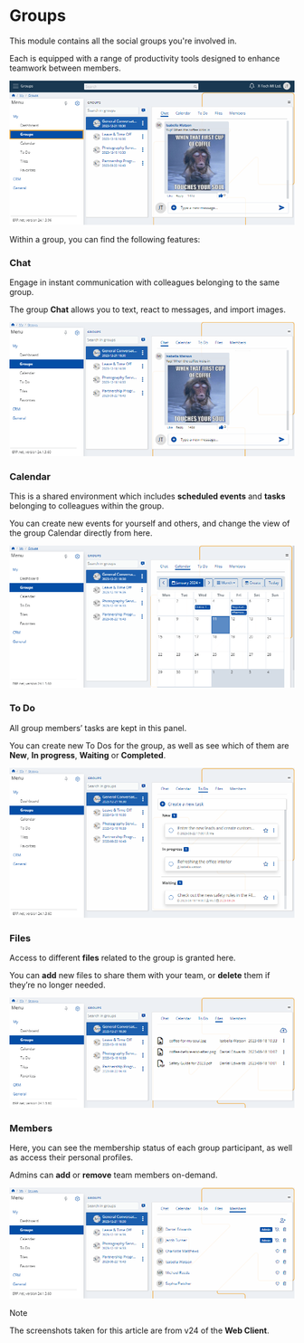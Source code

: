 # Groups

This module contains all the social groups you're involved in. 

Each is equipped with a range of productivity tools designed to enhance teamwork between members.

![Express](pictures/Groups_view.png)

Within a group, you can find the following features:

### Chat

Engage in instant communication with colleagues belonging to the same group. 

The group **Chat** allows you to text, react to messages, and import images.

![Express](pictures/Groups_chat.png)

### Calendar

This is a shared environment which includes **scheduled events** and **tasks** belonging to colleagues within the group. 

You can create new events for yourself and others, and change the view of the group Calendar directly from here.

![Express](pictures/Groups_calendar.png)

### To Do

All group members’ tasks are kept in this panel. 

You can create new To Dos for the group, as well as see which of them are **New**, **In progress**, **Waiting** or **Completed**.

![Express](pictures/Groups_todo.png)

### Files

Access to different **files** related to the group is granted here. 

You can **add** new files to share them with your team, or **delete** them if they’re no longer needed.

![Express](pictures/Groups_files.png)

### Members

Here, you can see the membership status of each group participant, as well as access their personal profiles. 

Admins can **add** or **remove** team members on-demand. 

![Express](pictures/Groups_members.png)



> [!NOTE]
> The screenshots taken for this article are from v24 of the **Web Client**.
